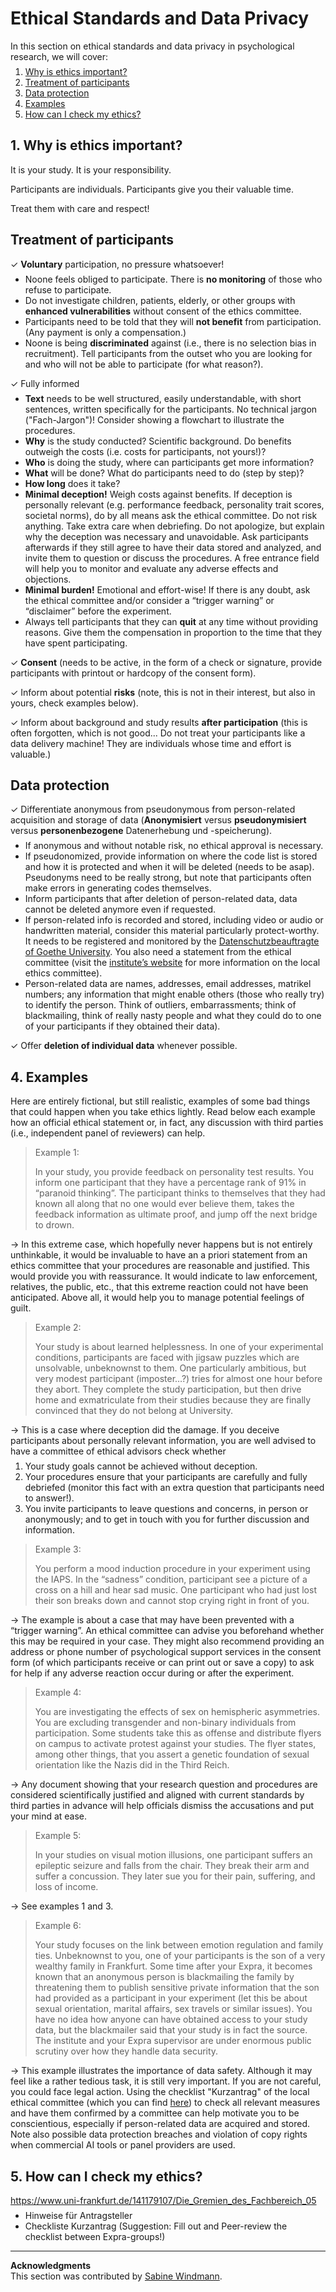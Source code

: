<style>
p:has(+ ul) {
  margin-bottom: 0.5em;
}
p + ul {
  margin-top: 0.5em;
}
p:has(+ ol) {
  margin-bottom: 0.5em;
}
p + ol {
  margin-top: 0.5em;
}
</style>

# Ethical Standards and Data Privacy

In this section on ethical standards and data privacy in psychological research, we will cover:
1. [Why is ethics important?](#why-is-ethics-important)
2. [Treatment of participants](#treatment-of-participants)
3. [Data protection](#data-protection)
4. [Examples](#examples)
5. [How can I check my ethics?](#how-can-i-check-my-ethics)

## 1. Why is ethics important? 
It is your study. It is your responsibility. 

Participants are individuals. Participants give you their valuable time. 

Treat them with care and respect!

## Treatment of participants
✓ **Voluntary** participation, no pressure whatsoever!
-	Noone feels obliged to participate. There is **no monitoring** of those who refuse to participate. 
-	Do not investigate children, patients, elderly, or other groups with **enhanced vulnerabilities** without consent of the ethics committee. 
-	Participants need to be told that they will **not benefit** from participation. (Any payment is only a compensation.) 
-	Noone is being **discriminated** against (i.e., there is no selection bias in recruitment). Tell participants from the outset who you are looking for and who will not be able to participate (for what reason?).
    
✓ Fully informed  
-	**Text** needs to be well structured, easily understandable, with short sentences, written specifically for the participants. No technical jargon ("Fach-Jargon")!
    Consider showing a flowchart to illustrate the procedures. 
-	**Why** is the study conducted? Scientific background. Do benefits outweigh the costs (i.e. costs for participants, not yours!)?
-	**Who** is doing the study, where can participants get more information?
-	**What** will be done? What do participants need to do (step by step)? 
-	**How long** does it take?
-	**Minimal deception!** Weigh costs against benefits. If deception is personally relevant (e.g. performance feedback, personality trait scores, societal norms), do by all means ask the ethical committee. Do not risk anything. Take extra care when debriefing. Do not apologize, but explain why the deception was necessary and unavoidable. Ask participants afterwards if they still agree to have their data stored and analyzed, and invite them to question or discuss the procedures. A free entrance field will help you to monitor and evaluate any adverse effects and objections. 
-	**Minimal burden!** Emotional and effort-wise! If there is any doubt, ask the ethical committee and/or consider a “trigger warning” or “disclaimer” before the experiment. 
-	Always tell participants that they can **quit** at any time without providing reasons. Give them the compensation in proportion to the time that they have spent participating. 

✓ **Consent** (needs to be active, in the form of a check or signature, provide participants with printout or hardcopy of the consent form).

✓	Inform about potential **risks** (note, this is not in their interest, but also in yours, check examples below).

✓	Inform about background and study results **after participation** (this is often forgotten, which is not good... Do not treat your participants like a data delivery machine! They are individuals whose time and effort is valuable.)

## Data protection
✓ Differentiate anonymous from pseudonymous from person-related acquisition and storage of data
(**Anonymisiert** versus **pseudonymisiert** versus **personenbezogene** Datenerhebung und -speicherung).
-	If anonymous and without notable risk, no ethical approval is necessary.
-	If pseudonomized, provide information on where the code list is stored and how it is protected and when it will be deleted (needs to be asap). Pseudonyms need to be really strong, but note that participants often make errors in generating codes themselves. 
-	Inform participants that after deletion of person-related data, data cannot be deleted anymore even if requested. 
-	If person-related info is recorded and stored, including video or audio or handwritten material, consider this material  particularly protect-worthy. It needs to be registered and monitored by the [Datenschutzbeauftragte of Goethe University](https://www.uni-frankfurt.de/111064324/Datenschutz). You also need a statement from the ethical committee (visit the [institute’s website](https://www.uni-frankfurt.de/141179107/Die_Gremien_des_Fachbereich_05) for more information on the local ethics committee). 
-	Person-related data are names, addresses, email addresses, matrikel numbers; any information that might enable others (those who really try) to identify the person. Think of outliers, embarrassments; think of blackmailing, think of really nasty people and what they could do to one of your participants if they obtained their data).  

✓	Offer **deletion of individual data** whenever possible.

## 4. Examples 
Here are entirely fictional, but still realistic, examples of some bad things that could happen when you take ethics lightly. Read below each example how an official ethical statement or, in fact, any discussion with third parties (i.e., independent panel of reviewers) can help. 

> Example 1:
> 
> In your study, you provide feedback on personality test results. You inform one participant that they have a percentage rank of 91% in “paranoid thinking”. The participant thinks to themselves that they had known all along that no one would ever believe them, takes the feedback information as ultimate proof, and jump off the next bridge to drown. 

→ In this extreme case, which hopefully never happens but is not entirely unthinkable, it would be invaluable to have an a priori statement from an ethics committee that your procedures are reasonable and justified. This would provide you with reassurance. It would indicate to law enforcement, relatives, the public, etc., that this extreme reaction could not have been anticipated. Above all, it would help you to manage potential feelings of guilt.

> Example 2:
> 
> Your study is about learned helplessness. In one of your experimental conditions, participants are faced with jigsaw puzzles which are unsolvable, unbeknownst to them. One particularly ambitious, but very modest participant (imposter…?) tries for almost one hour before they abort. They complete the study participation, but then drive home and exmatriculate from their studies because they are finally convinced that they do not belong at University.

→ This is a case where deception did the damage. If you deceive participants about personally relevant information, you are well advised to have a committee of ethical advisors check whether

1. Your study goals cannot be achieved without deception.
2. Your procedures ensure that your participants are carefully and fully debriefed (monitor this fact with an extra question that participants need to answer!). 
3. You invite participants to leave questions and concerns, in person or anonymously; and to get in touch with you for further discussion and information.  

> Example 3:
> 
> You perform a mood induction procedure in your experiment using the IAPS. In the “sadness” condition, participant see a picture of a cross on a hill and hear sad music. One participant who had just lost their son breaks down and cannot stop crying right in front of you.

→ The example is about a case that may have been prevented with a “trigger warning”. An ethical committee can advise you beforehand whether this may be required in your case. They might also recommend providing an address or phone number of psychological support services in the consent form (of which participants receive or can print out or save a copy) to ask for help if any adverse reaction occur during or after the experiment. 

> Example 4:
> 
> You are investigating the effects of sex on hemispheric asymmetries. You are excluding transgender and non-binary individuals from participation. Some students take this as offense and distribute flyers on campus to activate protest against your studies. The flyer states, among other things, that you assert a genetic foundation of sexual orientation like the Nazis did in the Third Reich.

→ Any document showing that your research question and procedures are considered scientifically justified and aligned with current standards by third parties in advance will help officials dismiss the accusations and put your mind at ease.

> Example 5:
> 
> In your studies on visual motion illusions, one participant suffers an epileptic seizure and falls from the chair. They break their arm and suffer a concussion. They later sue you for their pain, suffering, and loss of income.

→ See examples 1 and 3. 

> Example 6:
> 
> Your study focuses on the link between emotion regulation and family ties. Unbeknownst to you, one of your participants is the son of a very wealthy family in Frankfurt. Some time after your Expra, it becomes known that an anonymous person is blackmailing the family by threatening them to publish sensitive private information that the son had provided as a participant in your experiment (let this be about sexual orientation, marital affairs, sex travels or similar issues). You have no idea how anyone can have obtained access to your study data, but the blackmailer said that your study is in fact the source. The institute and your Expra supervisor are under enormous public scrutiny over how they handle data security.

→ This example illustrates the importance of data safety. Although it may feel like a rather tedious task, it is still very important. If you are not careful, you could face legal action. Using the checklist "Kurzantrag" of the local ethical committee (which you can find [here](https://www.uni-frankfurt.de/141179107/Die_Gremien_des_Fachbereich_05)) to check all relevant measures and have them confirmed by a committee can help motivate you to be conscientious, especially if person-related data are acquired and stored. Note also possible data protection breaches and violation of copy rights when commercial AI tools or panel providers are used.  

## 5. How can I check my ethics?
https://www.uni-frankfurt.de/141179107/Die_Gremien_des_Fachbereich_05
-	Hinweise für Antragsteller
-	Checkliste Kurzantrag (Suggestion: Fill out and Peer-review the checklist between Expra-groups!)


----

**Acknowledgments**  
This section was contributed by [Sabine Windmann](https://www.psychologie.uni-frankfurt.de/55263733/Prof__Dr__Sabine_Windmann). 

